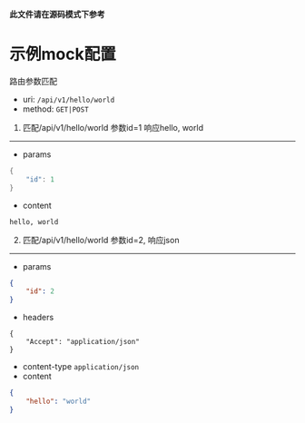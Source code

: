 **此文件请在源码模式下参考**
# 示例mock配置
路由参数匹配

* uri: `/api/v1/hello/world`
* method: `GET|POST`

1. 匹配/api/v1/hello/world 参数id=1 响应hello, world
-----------
+ params
```java
{
    "id": 1
}
```
- content
```
hello, world
```

2. 匹配/api/v1/hello/world 参数id=2, 响应json
-----------
+ params
```json
{
    "id": 2
}
```
+ headers
```
{
    "Accept": "application/json"
}
```
- content-type `application/json`
- content
```json
{
    "hello": "world"
}
```